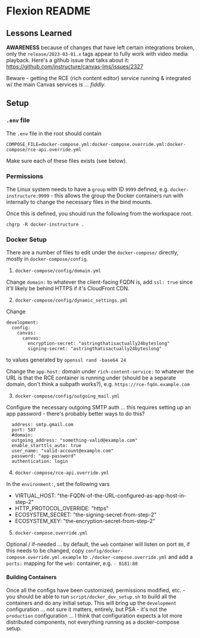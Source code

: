 # Flexion README

## Lessons Learned

**AWARENESS** because of changes that have left certain integrations broken, only the `release/2023-03-01.x` tags appear to fully work with video media playback. Here's a github issue that talks about it: https://github.com/instructure/canvas-lms/issues/2327

Beware - getting the RCE (rich content editor) service running & integrated w/ the main Canvas services is ... *fiddly*.

## Setup

### `.env` file

The `.env` file in the root should contain

```
COMPOSE_FILE=docker-compose.yml:docker-compose.override.yml:docker-compose/rce-api.override.yml
```

Make sure each of these files exists (see below).

### Permissions

The Linux system needs to have a `group` with ID `9999` defined, e.g. `docker-instructure:9999` - this allows the group the Docker containers run with internally to change the necessary files in the bind mounts.

Once this is defined, you should run the following from the workspace root.

```
chgrp -R docker-instructure .
```

### Docker Setup

There are a number of files to edit under the `docker-compose/` directly, mostly in `docker-compose/config`.

1. `docker-compose/config/domain.yml`

Change `domain:` to whatever the client-facing FQDN is, add `ssl: true` since it'll likely be behind HTTPS if it's CloudFront CDN.

2. `docker-compose/config/dynamic_settings.yml`

Change

```
development:
  config:
    canvas:
      canvas:
        encryption-secret: "astringthatisactually24byteslong"
        signing-secret: "astringthatisactually24byteslong"
```

to values generated by `openssl rand -base64 24`

Change the `app-host:` domain under `rich-content-service:` to whatever the URL is that the RCE container is running under (should be a separate domain, don't think a subpath works?), e.g. `https://rce-fqdn.example.com`

3. `docker-compose/config/outgoing_mail.yml`

Configure the necessary outgoing SMTP auth ... this requires setting up an app password - there's probably better ways to do this?

```
  address: smtp.gmail.com
  port: 587
  #domain:
  outgoing_address: "something-valid@example.com"
  enable_starttls_auto: true
  user_name: "valid-account@example.com"
  password: "app-password"
  authentication: login
```

4. `docker-compose/rce-api.override.yml`

In the `environment:`, set the following vars

- VIRTUAL_HOST: "the-FQDN-of-the-URL-configured-as-app-host-in-step-2"
- HTTP_PROTOCOL_OVERRIDE: "https"
- ECOSYSTEM_SECRET: "the-signing-secret-from-step-2"
- ECOSYSTEM_KEY: "the-encryption-secret-from-step-2"

5. `docker-compose.override.yml`

Optional / if-needed ... by default, the `web` container will listen on port `80`, if this needs to be changed, copy `config/docker-compose.override.yml.example` to `./docker-compose.override.yml` and add a `ports:` mapping for the `web:` container, e.g. `- 8181:80`

#### Building Containers

Once all the configs have been customized, permissions modified, etc. - you should be able to run `script/docker_dev_setup.sh` to build all the containers and do any initial setup. This will bring up the `development` configuration ... not sure it matters, entirely, but PSA - it's not the `production` configuration ... I think that configuration expects a lot more distributed components, not everything running as a docker-compose setup.
